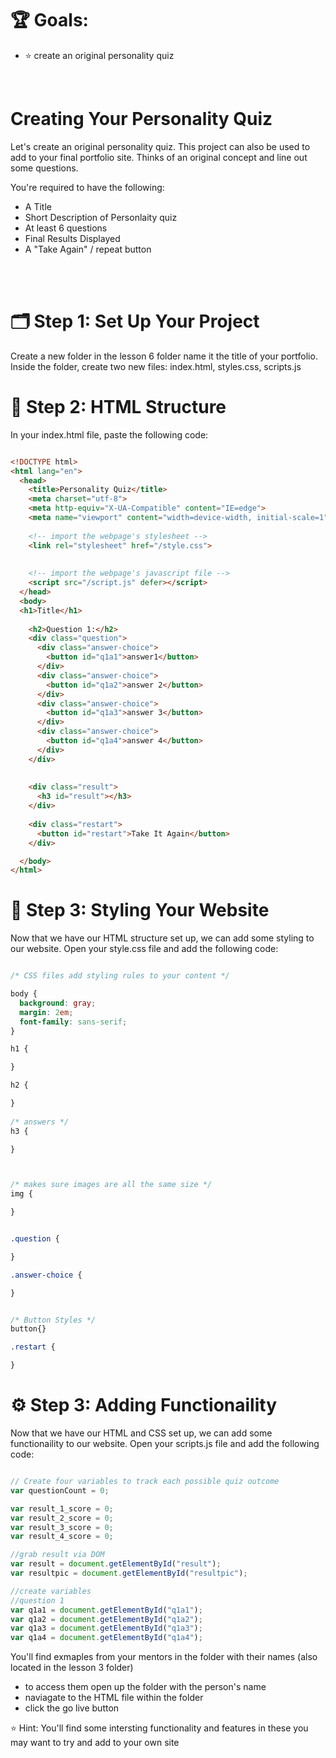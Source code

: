 


# 🏆  **Goals:** 
- ⭐️ create an original personality quiz

<br>

# Creating Your Personality Quiz
Let's create an original personality quiz. This project can also be used to add to your final portfolio site. Thinks of an original concept and line out some questions.

You're required to have the following:

- A Title
- Short Description of Personlaity quiz
- At least 6 questions
- Final Results Displayed
- A "Take Again" / repeat button

<br>

<br>

# 🗂 Step 1: Set Up Your Project
Create a new folder in the lesson 6 folder name it the title of your portfolio. Inside the folder, create two new files: index.html, styles.css, scripts.js

#  🧱 Step 2: HTML Structure
In your index.html file, paste the following code:

```html

<!DOCTYPE html>
<html lang="en">
  <head>
    <title>Personality Quiz</title>
    <meta charset="utf-8">
    <meta http-equiv="X-UA-Compatible" content="IE=edge">
    <meta name="viewport" content="width=device-width, initial-scale=1">
    
    <!-- import the webpage's stylesheet -->
    <link rel="stylesheet" href="/style.css">
    
    
    <!-- import the webpage's javascript file -->
    <script src="/script.js" defer></script>
  </head>  
  <body>
  <h1>Title</h1>
  
    <h2>Question 1:</h2>
    <div class="question">
      <div class="answer-choice">
        <button id="q1a1">answer1</button>
      </div>
      <div class="answer-choice">
        <button id="q1a2">answer 2</button>
      </div>
      <div class="answer-choice">
        <button id="q1a3">answer 3</button>
      </div>
      <div class="answer-choice">
        <button id="q1a4">answer 4</button>
      </div>
    </div> 
    
    
    <div class="result">
      <h3 id="result"></h3>
    </div>
    
    <div class="restart">
      <button id="restart">Take It Again</button>
    </div>

  </body>
</html>


```



# 🎨 Step 3: Styling Your Website

Now that we have our HTML structure set up, we can add some styling to our website. Open your style.css file and add the following code:


``` css

/* CSS files add styling rules to your content */

body {
  background: gray;
  margin: 2em;
  font-family: sans-serif;
}

h1 { 

}

h2 { 

}
 
/* answers */
h3 { 

}



/* makes sure images are all the same size */
img {

}


.question {

}

.answer-choice { 

}


/* Button Styles */
button{}

.restart {

}


```

# ⚙️ Step 3: Adding Functionaility

Now that we have our HTML and CSS set up, we can add some functionaility to our website. Open your scripts.js file and add the following code:


``` javascript

// Create four variables to track each possible quiz outcome
var questionCount = 0;

var result_1_score = 0;
var result_2_score = 0;
var result_3_score = 0;
var result_4_score = 0;

//grab result via DOM
var result = document.getElementById("result");
var resultpic = document.getElementById("resultpic");

//create variables
//question 1
var q1a1 = document.getElementById("q1a1");
var q1a2 = document.getElementById("q1a2");
var q1a3 = document.getElementById("q1a3");
var q1a4 = document.getElementById("q1a4");


```

You'll find exmaples from your mentors in the folder with their names (also located in the lesson 3 folder)
- to access them open up the folder with the person's name
- naviagate to the HTML file within the folder
- click the go live button

⭐️ Hint: You'll find some intersting functionality and features in these you may want to try and add to your own site
